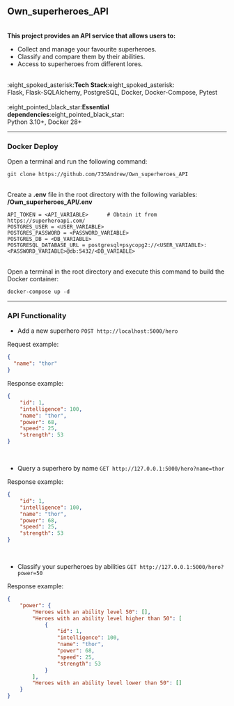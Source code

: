 <h2>Own_superheroes_API</h2>
<br>
<div>
<b>This project provides an API service that allows users to:</b>
<ul>
<li>Collect and manage your favourite superheroes.</li>
<li>Classify and compare them by their abilities.</li>
<li>Access to superheroes from different lores.</li>
</ul>
</div>
<br>
:eight_spoked_asterisk:<b>Tech Stack</b>:eight_spoked_asterisk:<br>
Flask, Flask-SQLAlchemy, PostgreSQL, Docker, Docker-Compose, Pytest
<br><br>
:eight_pointed_black_star:<b>Essential dependencies</b>:eight_pointed_black_star:<br>
Python 3.10+, Docker 28+ 
<hr> 
<div>
<h3>Docker Deploy</h3>
Open a terminal and run the following command:

```commandline
git clone https://github.com/735Andrew/Own_superheroes_API
```
<br>
Create a <b>.env</b> file in the root directory with the following variables: <br>
<b>/Own_superheroes_API/.env</b>

```commandline 
API_TOKEN = <API_VARIABLE>      # Obtain it from https://superheroapi.com/
POSTGRES_USER = <USER_VARIABLE>
POSTGRES_PASSWORD = <PASSWORD_VARIABLE>
POSTGRES_DB = <DB_VARIABLE>
POSTGRESQL_DATABASE_URL = postgresql+psycopg2://<USER_VARIABLE>:<PASSWORD_VARIABLE>@db:5432/<DB_VARIABLE>
```
<br>
Open a terminal in the root directory and execute this command to build the Docker container:

```commandline
docker-compose up -d 
```
</div>
<hr>
<h3>API Functionality</h3>

- Add a new superhero `POST http://localhost:5000/hero`

Request example:
```json
{
  "name": "thor"
}
```

Response example:
```json
{
    "id": 1,
    "intelligence": 100,
    "name": "thor",
    "power": 68,
    "speed": 25,
    "strength": 53
}
```
<br>

- Query a superhero by name `GET http://127.0.0.1:5000/hero?name=thor`


Response example:
```json
{
    "id": 1,
    "intelligence": 100,
    "name": "thor",
    "power": 68,
    "speed": 25,
    "strength": 53
}
```
<br>

- Classify your superheroes by abilities `GET http://127.0.0.1:5000/hero?power=50`


Response example:
```json
{
    "power": {
        "Heroes with an ability level 50": [],
        "Heroes with an ability level higher than 50": [
            {
                "id": 1,
                "intelligence": 100,
                "name": "thor",
                "power": 68,
                "speed": 25,
                "strength": 53
            }
        ],
        "Heroes with an ability level lower than 50": []
    }
}
```
<br>